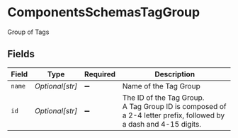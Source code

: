 # ComponentsSchemasTagGroup

Group of Tags


## Fields

| Field                                                                                                              | Type                                                                                                               | Required                                                                                                           | Description                                                                                                        |
| ------------------------------------------------------------------------------------------------------------------ | ------------------------------------------------------------------------------------------------------------------ | ------------------------------------------------------------------------------------------------------------------ | ------------------------------------------------------------------------------------------------------------------ |
| `name`                                                                                                             | *Optional[str]*                                                                                                    | :heavy_minus_sign:                                                                                                 | Name of the Tag Group                                                                                              |
| `id`                                                                                                               | *Optional[str]*                                                                                                    | :heavy_minus_sign:                                                                                                 | The ID of the Tag Group.<br>A Tag Group ID is composed of a 2-4 letter prefix, followed by a dash and 4-15 digits. |
